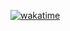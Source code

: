 [![wakatime](https://wakatime.com/badge/user/8647456d-2940-4556-928a-0cdaf54dd8b6.svg)](https://wakatime.com/@8647456d-2940-4556-928a-0cdaf54dd8b6)
